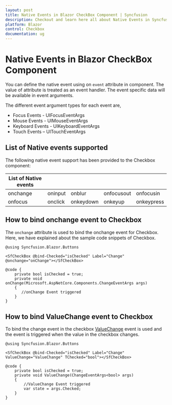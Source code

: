 ```yaml
---
layout: post
title: Native Events in Blazor CheckBox Component | Syncfusion
description: Checkout and learn here all about Native Events in Syncfusion Blazor CheckBox component and much more.
platform: Blazor
control: Checkbox
documentation: ug
---
```


# Native Events in Blazor CheckBox Component

You can define the native event using on `event` attribute in component. The value of attribute is treated as an event handler. The event specific data will be available in event arguments.

The different event argument types for each event are,

* Focus Events - UIFocusEventArgs
* Mouse Events - UIMouseEventArgs
* Keyboard Events - UIKeyboardEventArgs
* Touch Events – UITouchEventArgs

## List of Native events supported

The following native event support has been provided to the Checkbox component:

| List of Native events |  |  | | |
| --- | --- | --- | --- | --- |
| onchange | oninput | onblur | onfocusout | onfocusin |
|onfocus|onclick|onkeydown|onkeyup|onkeypress|

## How to bind onchange event to Checkbox

The `onchange` attribute is used to bind the onchange event for Checkbox. Here, we have explained about the sample code snippets of Checkbox.

```cshtml
@using Syncfusion.Blazor.Buttons

<SfCheckBox @bind-Checked="isChecked" Label="Change" @onchange="onChange"></SfCheckBox>

@code {
    private bool isChecked = true;
    private void onChange(Microsoft.AspNetCore.Components.ChangeEventArgs args)
    {
       //onChange Event triggered
    }
}
```

## How to bind ValueChange event to Checkbox

To bind the change event in the checkbox [ValueChange](https://help.syncfusion.com/cr/blazor/Syncfusion.Blazor.Buttons.SfCheckBox-1.html#Syncfusion_Blazor_Buttons_SfCheckBox_1_ValueChange) event is used and the event is triggered when the value in the checkbox changes.

```cshtml
@using Syncfusion.Blazor.Buttons

<SfCheckBox @bind-Checked="isChecked" Label="Change" ValueChange="ValueChange" TChecked="bool"></SfCheckBox>

@code {
    private bool isChecked = true;
    private void ValueChange(ChangeEventArgs<bool> args)
    {
        //ValueChange Event triggered
        var state = args.Checked;
    }
}
```